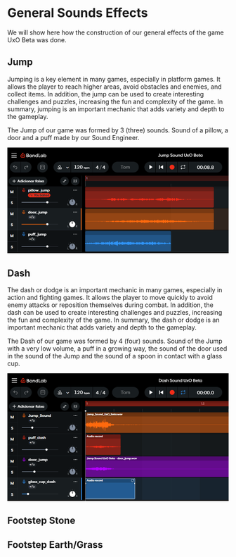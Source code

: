 # General Sounds Effects
We will show here how the construction of our general effects of the game UxO Beta was done.

## Jump
Jumping is a key element in many games, especially in platform games. It allows the player to reach higher areas, avoid obstacles and enemies, and collect items. In addition, the jump can be used to create interesting challenges and puzzles, increasing the fun and complexity of the game. In summary, jumping is an important mechanic that adds variety and depth to the gameplay.

The Jump of our game was formed by 3 (three) sounds. Sound of a pillow, a door and a puff made by our Sound Engineer.

<p align="center"> 
  <img src="image_general/bandlab_jump.png" alt="BandLab Jump.png"">
</p>

## Dash
The dash or dodge is an important mechanic in many games, especially in action and fighting games. It allows the player to move quickly to avoid enemy attacks or reposition themselves during combat. In addition, the dash can be used to create interesting challenges and puzzles, increasing the fun and complexity of the game. In summary, the dash or dodge is an important mechanic that adds variety and depth to the gameplay.

The Dash of our game was formed by 4 (four) sounds. Sound of the Jump with a very low volume, a puff in a growing way, the sound of the door used in the sound of the Jump and the sound of a spoon in contact with a glass cup.

<p align="center"> 
  <img src="image_general/bandlab_dash.png" alt="BandLab Jump.png"">
</p>

## Footstep Stone

## Footstep Earth/Grass
